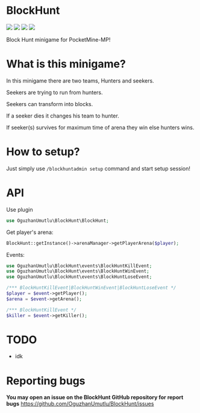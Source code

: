 # BlockHunt
[![](https://poggit.pmmp.io/shield.state/BlockHunt)](https://poggit.pmmp.io/p/BlockHunt)
[![](https://poggit.pmmp.io/shield.api/BlockHunt)](https://poggit.pmmp.io/p/BlockHunt)
[![](https://poggit.pmmp.io/shield.dl.total/BlockHunt)](https://poggit.pmmp.io/p/BlockHunt)
[![](https://poggit.pmmp.io/shield.dl/BlockHunt)](https://poggit.pmmp.io/p/BlockHunt)

Block Hunt minigame for PocketMine-MP!

# What is this minigame?

In this minigame there are two teams, Hunters and seekers.

Seekers are trying to run from hunters.

Seekers can transform into blocks.

If a seeker dies it changes his team to hunter.

If seeker(s) survives for maximum time of arena they win else hunters wins.

# How to setup?

Just simply use `/blockhuntadmin setup` command and start setup session!

# API

Use plugin

```php
use OguzhanUmutlu\BlockHunt\BlockHunt;
```

Get player's arena:

```php
BlockHunt::getInstance()->arenaManager->getPlayerArena($player);
```

Events:

```php
use OguzhanUmutlu\BlockHunt\events\BlockHuntKillEvent;
use OguzhanUmutlu\BlockHunt\events\BlockHuntWinEvent;
use OguzhanUmutlu\BlockHunt\events\BlockHuntLoseEvent;
```

```php
/*** BlockHuntKillEvent|BlockHuntWinEvent|BlockHuntLoseEvent */
$player = $event->getPlayer();
$arena = $event->getArena();

/*** BlockHuntKillEvent */
$killer = $event->getKiller();
```


# TODO
- idk

# Reporting bugs
**You may open an issue on the BlockHunt GitHub repository for report bugs**
https://github.com/OguzhanUmutlu/BlockHunt/issues
